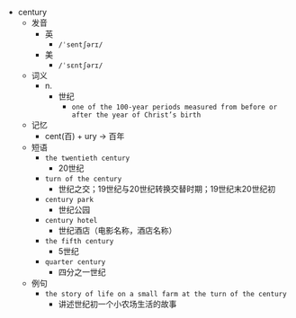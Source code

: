 - century
  - 发音
    - 英
      - `/ˈsentʃərɪ/`
    - 美
      - `/ˈsɛntʃərɪ/`
  - 词义
    - n.
      - 世纪
        - `one of the 100-year periods measured from before or after the year of Christ’s birth`
  - 记忆
    - cent(百) + ury → 百年
  - 短语
    - `the twentieth century`
      - 20世纪 
    - `turn of the century`
      - 世纪之交；19世纪与20世纪转换交替时期；19世纪末20世纪初 
    - `century park`
      - 世纪公园 
    - `century hotel`
      - 世纪酒店（电影名称，酒店名称） 
    - `the fifth century`
      - 5世纪 
    - `quarter century`
      - 四分之一世纪 
  - 例句
    - `the story of life on a small farm at the turn of the century`
      - 讲述世纪初一个小农场生活的故事

